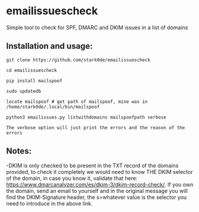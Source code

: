 # emailissuescheck
Simple tool to check for SPF, DMARC and DKIM issues in a list of domains



## Installation and usage:

```
git clone https://github.com/stark0de/emailissuescheck

cd emailissuescheck

pip install mailspoof

sudo updatedb

locate mailspoof # get path of mailspoof, mine was in /home/stark0de/.local/bin/mailspoof

python3 emailissues.py listwithdomains mailspoofpath verbose

The verbose option will just print the errors and the reason of the errors
```
## Notes:

-DKIM is only checked to be present in the TXT record of the domains provided, to check it completely we would need to know THE DKIM selector of the domain, in case you know it, validate that here: https://www.dmarcanalyzer.com/es/dkim-3/dkim-record-check/. If you own the domain, send an email to yourself and in the original message you will find the DKIM-Signature header, the s=whatever value is the selector you need to introduce in the above link.
